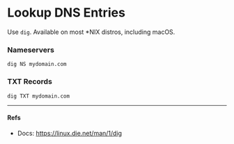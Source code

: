 # Lookup DNS Entries

Use `dig`. Available on most *NIX distros, including macOS.

### Nameservers

```shell
dig NS mydomain.com
```

### TXT Records

```shell
dig TXT mydomain.com
```

---

#### Refs

- Docs: https://linux.die.net/man/1/dig
